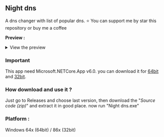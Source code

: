 ## Night dns
A dns changer with list of popular dns.
⭐ You can support me by star this repository or buy me a coffee

**Preview :**
<details close>
<summary>View the preview</summary>
<br> 
<img alt="Preview" src="https://cdn.discordapp.com/attachments/830539152797859902/1084063206995152986/preview.png">
</details>

### Important
This app need Microsoft.NETCore.App v6.0.
you can download it for [64bit](https://dotnet.microsoft.com/en-us/download/dotnet/thank-you/runtime-desktop-6.0.14-windows-x64-installer) and [32bit](https://dotnet.microsoft.com/en-us/download/dotnet/thank-you/runtime-desktop-6.0.14-windows-x86-installer).

### How download and use it ?
Just go to Releases and choose last version, then download the "_Source code (zip)_" and extract it in good place. now run "Night dns.exe"

### Platform :
Windows 64x (64bit) / 86x (32bit)

